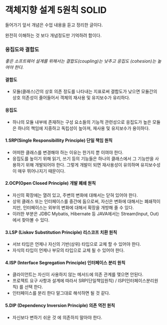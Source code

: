 # 객체지향 설계 5원칙 SOLID

들어가기 앞서 개념은 수업 내용을 듣고 정리한 글이다.

완전히 이해하는 것 보다 개념정도만 기억하려 함이다.

### 응집도와 결합도

*좋은 소프트웨어 설계를 위해서는 결합도(coupling)는 낮추고 응집도 (cohesion)는 높여야 한다.*


#### 결합도
- 모듈(클래스)간의 상호 의존 정도를 나타내는 지표로써 결합도가 낮으면 모듈간의 상호 의존성이 줄어들어서 객체의 재사용 및 유지보수가 유리하다.

#### 응집도
- 하나의 모듈 내부에 존재하는 구성 요소들의 기능적 관련성으로 응집도가 높은 모듈은 하나의 책임에 지중하고 독립성이 높아져, 재사용 및 유지보수가 용이하다.


#### 1.SRP(Single Responsibillity Principle) 단일 책임 원칙
  - 어떠한 클래스를 변경해야 하는 이유는 한가지 뿐 이여야 한다.
  - 응집도를 높이기 위해 읽기, 쓰기 등의 기능들은 하나의 클래스에서 그 기능만을 사용하기 위해 개발되어야 한다. 그렇게 개발이 되면 재사용성이 유의하며 유지보수성이 매우 뛰어나지기 때문이다.


#### 2.OCP(Open Closed Principle) 개발 폐쇄 원칙
  - 자신의 확장에는 열려 있고, 주변의 변화에 대해서는 닫혀 있어야 한다.
  - 상위 클래스 또는 인터페이스를 중간에 둠으로써, 자신은 변화에 대해서는 폐쇄적이지만, 인터페이스는 외부의 변화에 대해서 확장을 개방해 줄 수 있다.
  - 이러한 부분은 JDBC Mybatis, Hibernate 등 JAVA에서는 Stream(Input, Out)에서 찾아볼 수 있다. 


#### 3.LSP (Liskov Substitution Principle) 리스코프 치환 원칙
  - 서브 타입은 언제나 자신의 기반(상위) 타입으로 교체 할 수 있어야 한다.
  - 자식의 타입이 언제나 부모의 타입으로 교체 될 수 있어야 한다.


#### 4.ISP (Interface Segregation Principle) 인터페이스 분리 원칙
  - 클라이언트는 자신이 사용하지 않는 메서드에 의존 관계를 맺으면 안된다.
  - 프로젝트 요구 사항과 설계에 따라서 SRP(단일책임원칙) / ISP(인터페이스분리원칙) 를 선택 한다.
  - 인터페이스를 분리 한다 말그대로 해석하면 될 것 같다.


#### 5.DIP (Dependency Inversion Principle) 의존 역전 원칙
  - 자신보다 변하기 쉬운 것 에 의존하지 말아야 한다.

